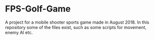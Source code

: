 # FPS-Golf-Game
A project for a mobile shooter sports game made in August 2018. In this repository some of the files exist, such as some scripts for movement, enemy AI etc.


